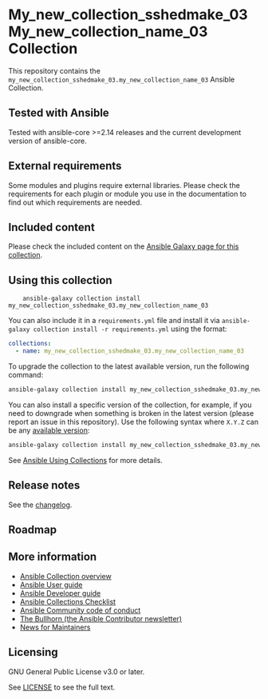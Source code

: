 # My_new_collection_sshedmake_03 My_new_collection_name_03 Collection

This repository contains the `my_new_collection_sshedmake_03.my_new_collection_name_03` Ansible Collection.

## Tested with Ansible

Tested with ansible-core >=2.14 releases and the current development version of ansible-core.

## External requirements

Some modules and plugins require external libraries. Please check the requirements for each plugin or module you use in the documentation to find out which requirements are needed.

## Included content

Please check the included content on the [Ansible Galaxy page for this collection](https://galaxy.ansible.com/my_new_collection_sshedmake_03/my_new_collection_name_03).

## Using this collection

```
    ansible-galaxy collection install my_new_collection_sshedmake_03.my_new_collection_name_03
```

You can also include it in a `requirements.yml` file and install it via `ansible-galaxy collection install -r requirements.yml` using the format:

```yaml
collections:
  - name: my_new_collection_sshedmake_03.my_new_collection_name_03
```

To upgrade the collection to the latest available version, run the following command:

```bash
ansible-galaxy collection install my_new_collection_sshedmake_03.my_new_collection_name_03 --upgrade
```

You can also install a specific version of the collection, for example, if you need to downgrade when something is broken in the latest version (please report an issue in this repository). Use the following syntax where `X.Y.Z` can be any [available version](https://galaxy.ansible.com/my_new_collection_sshedmake_03/my_new_collection_name_03):

```bash
ansible-galaxy collection install my_new_collection_sshedmake_03.my_new_collection_name_03:==X.Y.Z
```

See [Ansible Using Collections](https://docs.ansible.com/ansible/latest/user_guide/collections_using.html) for more details.

## Release notes

See the [changelog](https://github.com/ansible-collections/REPONAMEHERE/tree/main/CHANGELOG.rst).

## Roadmap

<!-- Optional. Include the roadmap for this collection, and the proposed release/versioning strategy so users can anticipate the upgrade/update cycle. -->

## More information

<!-- List out where the user can find additional information, such as working group meeting times, slack/IRC channels, or documentation for the product this collection automates. At a minimum, link to: -->

- [Ansible Collection overview](https://github.com/ansible-collections/overview)
- [Ansible User guide](https://docs.ansible.com/ansible/devel/user_guide/index.html)
- [Ansible Developer guide](https://docs.ansible.com/ansible/devel/dev_guide/index.html)
- [Ansible Collections Checklist](https://github.com/ansible-collections/overview/blob/main/collection_requirements.rst)
- [Ansible Community code of conduct](https://docs.ansible.com/ansible/devel/community/code_of_conduct.html)
- [The Bullhorn (the Ansible Contributor newsletter)](https://us19.campaign-archive.com/home/?u=56d874e027110e35dea0e03c1&id=d6635f5420)
- [News for Maintainers](https://github.com/ansible-collections/news-for-maintainers)

## Licensing

GNU General Public License v3.0 or later.

See [LICENSE](https://www.gnu.org/licenses/gpl-3.0.txt) to see the full text.

